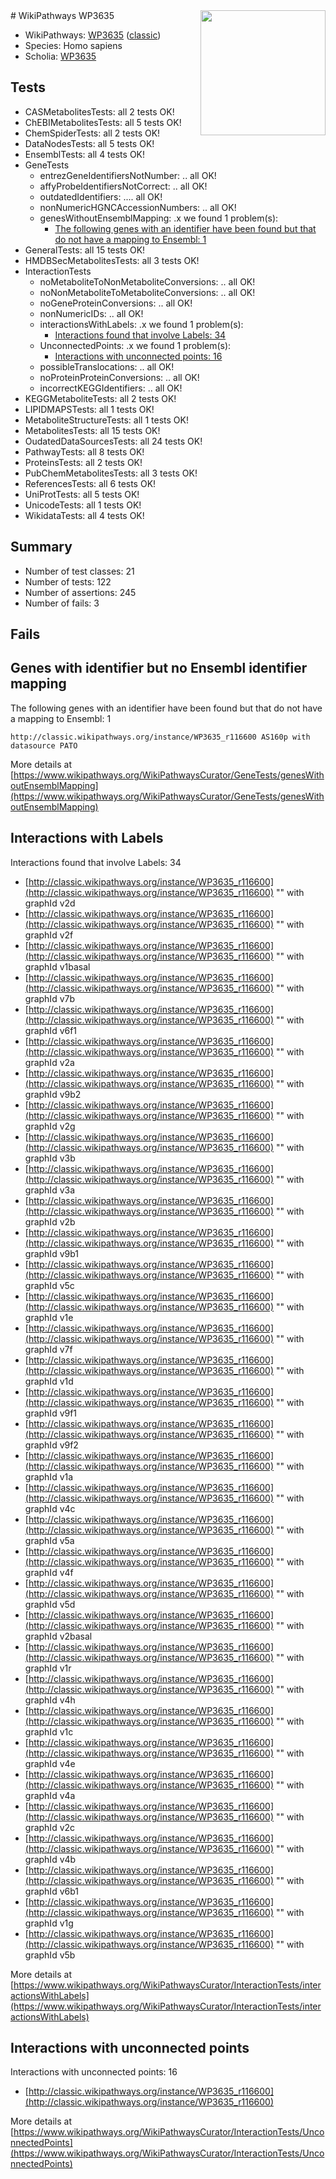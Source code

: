 <img style="float: right; width: 200px" src="https://upload.wikimedia.org/wikipedia/commons/thumb/8/83/Wplogo_with_text_500.png/640px-Wplogo_with_text_500.png" />
# WikiPathways WP3635

* WikiPathways: [WP3635](https://wikipathways.org/pathways/WP3635) ([classic](https://classic.wikipathways.org/instance/WP3635))
* Species: Homo sapiens
* Scholia: [WP3635](https://scholia.toolforge.org/wikipathways/WP3635)
## Tests
* CASMetabolitesTests: all 2 tests OK!
* ChEBIMetabolitesTests: all 5 tests OK!
* ChemSpiderTests: all 2 tests OK!
* DataNodesTests: all 5 tests OK!
* EnsemblTests: all 4 tests OK!
* GeneTests
    * entrezGeneIdentifiersNotNumber: .. all OK!
    * affyProbeIdentifiersNotCorrect: .. all OK!
    * outdatedIdentifiers: .... all OK!
    * nonNumericHGNCAccessionNumbers: .. all OK!
    * genesWithoutEnsemblMapping: .x we found 1 problem(s):
        * [The following genes with an identifier have been found but that do not have a mapping to Ensembl: 1](#40286d83)
* GeneralTests: all 15 tests OK!
* HMDBSecMetabolitesTests: all 3 tests OK!
* InteractionTests
    * noMetaboliteToNonMetaboliteConversions: .. all OK!
    * noNonMetaboliteToMetaboliteConversions: .. all OK!
    * noGeneProteinConversions: .. all OK!
    * nonNumericIDs: .. all OK!
    * interactionsWithLabels: .x we found 1 problem(s):
        * [Interactions found that involve Labels: 34](#fe97a8fa)
    * UnconnectedPoints: .x we found 1 problem(s):
        * [Interactions with unconnected points: 16](#7f1d407d)
    * possibleTranslocations: .. all OK!
    * noProteinProteinConversions: .. all OK!
    * incorrectKEGGIdentifiers: .. all OK!
* KEGGMetaboliteTests: all 2 tests OK!
* LIPIDMAPSTests: all 1 tests OK!
* MetaboliteStructureTests: all 1 tests OK!
* MetabolitesTests: all 15 tests OK!
* OudatedDataSourcesTests: all 24 tests OK!
* PathwayTests: all 8 tests OK!
* ProteinsTests: all 2 tests OK!
* PubChemMetabolitesTests: all 3 tests OK!
* ReferencesTests: all 6 tests OK!
* UniProtTests: all 5 tests OK!
* UnicodeTests: all 1 tests OK!
* WikidataTests: all 4 tests OK!


## Summary

* Number of test classes: 21
* Number of tests: 122
* Number of assertions: 245
* Number of fails: 3

## Fails

<a name="40286d83" />

## Genes with identifier but no Ensembl identifier mapping

The following genes with an identifier have been found but that do not have a mapping to Ensembl: 1
```
http://classic.wikipathways.org/instance/WP3635_r116600 AS160p with datasource PATO
```

More details at [https://www.wikipathways.org/WikiPathwaysCurator/GeneTests/genesWithoutEnsemblMapping](https://www.wikipathways.org/WikiPathwaysCurator/GeneTests/genesWithoutEnsemblMapping)

<a name="fe97a8fa" />

## Interactions with Labels

Interactions found that involve Labels: 34

* [http://classic.wikipathways.org/instance/WP3635_r116600](http://classic.wikipathways.org/instance/WP3635_r116600) "" with graphId v2d
* [http://classic.wikipathways.org/instance/WP3635_r116600](http://classic.wikipathways.org/instance/WP3635_r116600) "" with graphId v2f
* [http://classic.wikipathways.org/instance/WP3635_r116600](http://classic.wikipathways.org/instance/WP3635_r116600) "" with graphId v1basal
* [http://classic.wikipathways.org/instance/WP3635_r116600](http://classic.wikipathways.org/instance/WP3635_r116600) "" with graphId v7b
* [http://classic.wikipathways.org/instance/WP3635_r116600](http://classic.wikipathways.org/instance/WP3635_r116600) "" with graphId v6f1
* [http://classic.wikipathways.org/instance/WP3635_r116600](http://classic.wikipathways.org/instance/WP3635_r116600) "" with graphId v2a
* [http://classic.wikipathways.org/instance/WP3635_r116600](http://classic.wikipathways.org/instance/WP3635_r116600) "" with graphId v9b2
* [http://classic.wikipathways.org/instance/WP3635_r116600](http://classic.wikipathways.org/instance/WP3635_r116600) "" with graphId v2g
* [http://classic.wikipathways.org/instance/WP3635_r116600](http://classic.wikipathways.org/instance/WP3635_r116600) "" with graphId v3b
* [http://classic.wikipathways.org/instance/WP3635_r116600](http://classic.wikipathways.org/instance/WP3635_r116600) "" with graphId v3a
* [http://classic.wikipathways.org/instance/WP3635_r116600](http://classic.wikipathways.org/instance/WP3635_r116600) "" with graphId v2b
* [http://classic.wikipathways.org/instance/WP3635_r116600](http://classic.wikipathways.org/instance/WP3635_r116600) "" with graphId v9b1
* [http://classic.wikipathways.org/instance/WP3635_r116600](http://classic.wikipathways.org/instance/WP3635_r116600) "" with graphId v5c
* [http://classic.wikipathways.org/instance/WP3635_r116600](http://classic.wikipathways.org/instance/WP3635_r116600) "" with graphId v1e
* [http://classic.wikipathways.org/instance/WP3635_r116600](http://classic.wikipathways.org/instance/WP3635_r116600) "" with graphId v7f
* [http://classic.wikipathways.org/instance/WP3635_r116600](http://classic.wikipathways.org/instance/WP3635_r116600) "" with graphId v1d
* [http://classic.wikipathways.org/instance/WP3635_r116600](http://classic.wikipathways.org/instance/WP3635_r116600) "" with graphId v9f1
* [http://classic.wikipathways.org/instance/WP3635_r116600](http://classic.wikipathways.org/instance/WP3635_r116600) "" with graphId v9f2
* [http://classic.wikipathways.org/instance/WP3635_r116600](http://classic.wikipathways.org/instance/WP3635_r116600) "" with graphId v1a
* [http://classic.wikipathways.org/instance/WP3635_r116600](http://classic.wikipathways.org/instance/WP3635_r116600) "" with graphId v4c
* [http://classic.wikipathways.org/instance/WP3635_r116600](http://classic.wikipathways.org/instance/WP3635_r116600) "" with graphId v5a
* [http://classic.wikipathways.org/instance/WP3635_r116600](http://classic.wikipathways.org/instance/WP3635_r116600) "" with graphId v4f
* [http://classic.wikipathways.org/instance/WP3635_r116600](http://classic.wikipathways.org/instance/WP3635_r116600) "" with graphId v5d
* [http://classic.wikipathways.org/instance/WP3635_r116600](http://classic.wikipathways.org/instance/WP3635_r116600) "" with graphId v2basal
* [http://classic.wikipathways.org/instance/WP3635_r116600](http://classic.wikipathways.org/instance/WP3635_r116600) "" with graphId v1r
* [http://classic.wikipathways.org/instance/WP3635_r116600](http://classic.wikipathways.org/instance/WP3635_r116600) "" with graphId v4h
* [http://classic.wikipathways.org/instance/WP3635_r116600](http://classic.wikipathways.org/instance/WP3635_r116600) "" with graphId v1c
* [http://classic.wikipathways.org/instance/WP3635_r116600](http://classic.wikipathways.org/instance/WP3635_r116600) "" with graphId v4e
* [http://classic.wikipathways.org/instance/WP3635_r116600](http://classic.wikipathways.org/instance/WP3635_r116600) "" with graphId v4a
* [http://classic.wikipathways.org/instance/WP3635_r116600](http://classic.wikipathways.org/instance/WP3635_r116600) "" with graphId v2c
* [http://classic.wikipathways.org/instance/WP3635_r116600](http://classic.wikipathways.org/instance/WP3635_r116600) "" with graphId v4b
* [http://classic.wikipathways.org/instance/WP3635_r116600](http://classic.wikipathways.org/instance/WP3635_r116600) "" with graphId v6b1
* [http://classic.wikipathways.org/instance/WP3635_r116600](http://classic.wikipathways.org/instance/WP3635_r116600) "" with graphId v1g
* [http://classic.wikipathways.org/instance/WP3635_r116600](http://classic.wikipathways.org/instance/WP3635_r116600) "" with graphId v5b


More details at [https://www.wikipathways.org/WikiPathwaysCurator/InteractionTests/interactionsWithLabels](https://www.wikipathways.org/WikiPathwaysCurator/InteractionTests/interactionsWithLabels)

<a name="7f1d407d" />

## Interactions with unconnected points

Interactions with unconnected points: 16

* [http://classic.wikipathways.org/instance/WP3635_r116600](http://classic.wikipathways.org/instance/WP3635_r116600)


More details at [https://www.wikipathways.org/WikiPathwaysCurator/InteractionTests/UnconnectedPoints](https://www.wikipathways.org/WikiPathwaysCurator/InteractionTests/UnconnectedPoints)

